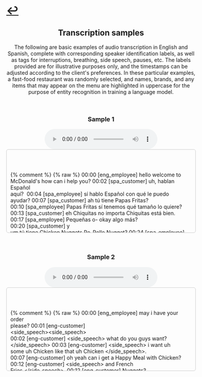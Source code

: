 # [↩](https://aledua.github.io/)

## <center>Transcription samples</center>
<center>The following are basic examples of audio transcription in English and Spanish, complete with corresponding speaker identification labels, as well as tags for interruptions, breathing, side speech, pauses, etc. The labels provided are for illustrative purposes only, and the timestamps can be adjusted according to the client's preferences. In these particular examples, a fast-food restaurant was randomly selected, and names, brands, and any items that may appear on the menu are highlighted in uppercase for the purpose of entity recognition in training a language model.</center>

&nbsp;
 
### <center>Sample 1</center>
<center><audio controls="1" controlslist="nodownload nofullscreen noremoteplayback" src="./sample1.mp3">Your browser does not support the audio tag.</audio></center>
<div style="max-height: 200px; overflow-y: auto; padding: 10px; border: 1px solid #ccc; border-radius: 5px; white-space: pre-wrap; word-wrap: break-word;">

{% comment %} 
     {% raw %} 
00:00 [eng_employee] hello welcome to McDonald's how can i help you?
00:02 [spa_customer] uh, hablan Español aquí? </pause>
00:04 [spa_employee] sí hablo Español con qué le puedo ayudar?
00:07 [spa_customer] ah tú tiene Papas Fritas? </pause>
00:10 [spa_employee] Papas Fritas sí tenemos qué tamaño lo quiere?
00:13 [spa_customer] eh Chiquitas no importa Chiquitas está bien.
00:17 [spa_employee] Pequeñas o- okay algo más?
00:20 [spa_customer] y um tú tiene Chicken Nuggets Po-Pollo Nugget?
00:24 [spa_employee] Chicken Nuggets?
00:25 [spa_customer] sí Pollo Nuggets. </pause> </int>
00:27 [spa_employee] quiere Seis Diez o Veinte? </pause>
00:30 [spa_customer] Diez está bien. <pause>
00:32 [spa_employee] okay ah algo de tomar?
00:34 [spa_customer] y dame un Sprite.
00:37 [spa_customer] <side_speech> Sprite </side_speech>.
00:37 [spa_customer] Sprite.
00:39 [spa_employee] Sprite? okay ah en qué tamaño lo quieres Grande?
00:42 [spa_customer] </int> me gusta Grande Grande.
00:44 [spa_employee] Gran-.
00:45 [spa_customer] mmhm.
00:46 [spa_employee] </spk> okay okay algo más?
00:48 [spa_customer] </int> y </pause> eso es todo muchas felicidades.
00:52 [spa_employee] okay su total va a ser </pause> cómo?
00:54 [spa_customer] <side_speech> gracias gracias <side_speech>.
00:54 [spa_customer] gracias muchas gracias </laugh>.
00:56 [spa_employee] </breathe></int>
     {% endraw %}
{% endcomment %}
</div>

&nbsp;
 
### <center>Sample 2</center>
<center><audio controls="1" controlslist="nodownload nofullscreen noremoteplayback" src="./sample2.mp3">Your browser does not support the audio tag.</audio></center>
<div style="max-height: 200px; overflow-y: auto; padding: 10px; border: 1px solid #ccc; border-radius: 5px; white-space: pre-wrap; word-wrap: break-word;">

{% comment %} 
     {% raw %}
00:00 [eng_employee] may i have your order please?
00:01 [eng-customer] <side_speech></unintelligible><side_speech>
00:02 [eng-customer] <side_speech> what do you guys want? </side_speech>
00:03 [eng-customer] <side_speech> i want uh some uh Chicken like that uh Chicken </side_speech>.
00:07 [eng-customer] oh yeah can i get a Happy Meal with Chicken?
00:12 [eng-customer] <side_speech> and French Fries </side_speech>.
00:12 [eng-customer] Nuggets?
00:13 [eng_employee] Six Piece or Four Piece?
00:14 [eng-customer] Four Piece.
00:15 [eng-customer] <side_speech> either one French Fries </side_speech>.
00:15 [eng_employee] alright.
00:16 [eng-customer] and what kind of drinks do you have?
00:18 [eng_employee] Sprite products Apple Juice Chocolate Milk and Whole Milk.
00:21 [eng-customer] <side_speech> do you want Chocolate Milk or Sprite or Apple Juice </side_speech>?
00:26 [eng-customer] <side_speech></unintelligible> Chocolate Milk </side_speech>.
00:27 [eng-customer] <side_speech> i want Chocolate Milk </side_speech>.
00:28 [eng-customer] <side_speech> Chocolate Milk </side_speech>?
00:29 [eng-customer] <side_speech> do you want anything <side_speech>?
00:30 [eng-customer] <side_speech> no i'm good </side_speech>.
00:31 [eng_employee] that's it?
00:31 [eng-customer] that's it.
00:33 [eng-customer] <side_speech></unintelligible></side_speech>
00:33 [eng_employee] thank you your total is twelve seventeen at the first window.
00:35 [eng-customer] <side_speech></unintelligible></side_speech>
00:35 [eng-customer] okay thank you.
00:37 [eng_employee] uh huh.
     {% endraw %}
{% endcomment %}
</div>
